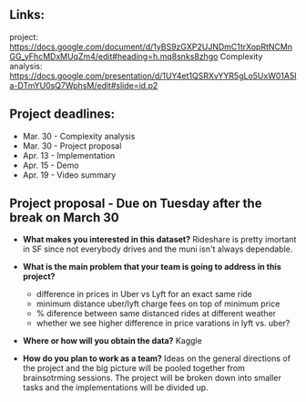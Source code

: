 Links:
----------------------------------------------------------------------------
project: https://docs.google.com/document/d/1yBS9zGXP2UJNDmC1trXopRtNCMnGG_yFhcMDxMUqZm4/edit#heading=h.mq8snks8zhgo
Complexity analysis: https://docs.google.com/presentation/d/1UY4et1QSRXvYYR5gLo5UxW01A5Ia-DTmYU0sQ7WphsM/edit#slide=id.p2

Project deadlines:
----------------------------------------------------------------------------
* Mar. 30 - Complexity analysis
* Mar. 30 - Project proposal
* Apr. 13 - Implementation
* Apr. 15 - Demo
* Apr. 19 - Video summary


Project proposal - Due on Tuesday after the break on March 30
----------------------------------------------------------------------------
* **What makes you interested in this dataset?**
    Rideshare is pretty imortant in SF since not everybody drives and the muni isn't always dependable.

* **What is the main problem that your team is going to address in this project?**
    * difference in prices in Uber vs Lyft for an exact same ride
    * minimum distance uber/lyft charge fees on top of minimum price
    * % diference between same distanced rides at different weather
    * whether we see higher difference in price varations in lyft vs. uber?

* **Where or how will you obtain the data?**
    Kaggle
    
* **How do you plan to work as a team?**
    Ideas on the general directions of the project and the big picture will be pooled together from brainsotrming sessions. The project will be broken down into smaller tasks and the implementations will be divided up.
